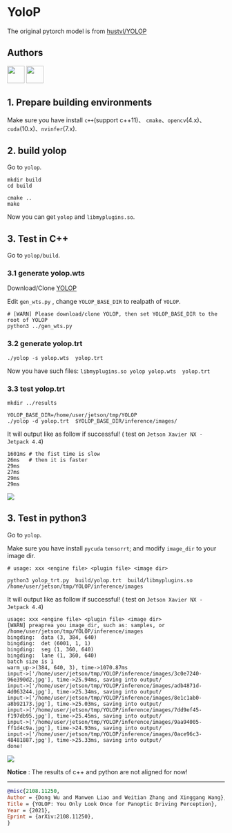 YoloP
=====

The original pytorch model is from [hustvl/YOLOP](https://github.com/hustvl/YOLOP)

## Authors

<a href="https://github.com/ausk"><img src="https://avatars.githubusercontent.com/u/4545060?v=4?s=48" width="40px;" alt=""/></a>
<a href="https://github.com/aliceint"><img src="https://avatars.githubusercontent.com/u/15520773?v=4?s=48" width="40px;" alt=""/></a>

## 1. Prepare building environments

Make sure you have install `c++`(support c++11)、 `cmake`、`opencv`(4.x)、`cuda`(10.x)、`nvinfer`(7.x).


## 2. build yolop

Go to `yolop`.

```
mkdir build
cd build

cmake ..
make
```

Now you can get `yolop` and `libmyplugins.so`.


## 3. Test in C++

Go to `yolop/build`.

### 3.1 generate yolop.wts
Download/Clone [YOLOP](https://github.com/hustvl/YOLOP)

Edit `gen_wts.py` , change `YOLOP_BASE_DIR` to realpath of `YOLOP`.

```
# [WARN] Please download/clone YOLOP, then set YOLOP_BASE_DIR to the root of YOLOP
python3 ../gen_wts.py
```

### 3.2 generate yolop.trt
```
./yolop -s yolop.wts  yolop.trt
```

Now you have such files:  `libmyplugins.so yolop yolop.wts  yolop.trt`


### 3.3 test yolop.trt
```
mkdir ../results

YOLOP_BASE_DIR=/home/user/jetson/tmp/YOLOP
./yolop -d yolop.trt  $YOLOP_BASE_DIR/inference/images/
```

It will output like as follow if successful! ( test on `Jetson Xavier NX - Jetpack 4.4`)
```
1601ms # the fist time is slow
26ms   # then it is faster
29ms
27ms
29ms
29ms
```

![](https://user-images.githubusercontent.com/4545060/197756635-38348dc5-d8e7-4ae3-be56-6b231dd2f5db.jpg)


## 3. Test in python3
Go to `yolop`.

Make sure you have install `pycuda` `tensorrt`; and modify `image_dir` to your image dir.

```
# usage: xxx <engine file> <plugin file> <image dir>

python3 yolop_trt.py  build/yolop.trt  build/libmyplugins.so /home/user/jetson/tmp/YOLOP/inference/images
```

It will output like as follow if successful! ( test on `Jetson Xavier NX - Jetpack 4.4`)
```
usage: xxx <engine file> <plugin file> <image dir>
[WARN] preaprea you image_dir, such as: samples, or /home/user/jetson/tmp/YOLOP/inference/images
bingding:  data (3, 384, 640)
bingding:  det (6001, 1, 1)
bingding:  seg (1, 360, 640)
bingding:  lane (1, 360, 640)
batch size is 1
warm_up->(384, 640, 3), time->1070.87ms
input->['/home/user/jetson/tmp/YOLOP/inference/images/3c0e7240-96e390d2.jpg'], time->25.94ms, saving into output/
input->['/home/user/jetson/tmp/YOLOP/inference/images/adb4871d-4d063244.jpg'], time->25.34ms, saving into output/
input->['/home/user/jetson/tmp/YOLOP/inference/images/8e1c1ab0-a8b92173.jpg'], time->25.03ms, saving into output/
input->['/home/user/jetson/tmp/YOLOP/inference/images/7dd9ef45-f197db95.jpg'], time->25.45ms, saving into output/
input->['/home/user/jetson/tmp/YOLOP/inference/images/9aa94005-ff1d4c9a.jpg'], time->24.93ms, saving into output/
input->['/home/user/jetson/tmp/YOLOP/inference/images/0ace96c3-48481887.jpg'], time->25.33ms, saving into output/
done!
```

![](https://user-images.githubusercontent.com/4545060/198003852-204f3bae-18ad-44fb-9ecd-4a2a07a726a3.jpg)


**Notice** : The results of c++ and python are not aligned for now!

----------------------------------------

```BibTeX
@misc{2108.11250,
Author = {Dong Wu and Manwen Liao and Weitian Zhang and Xinggang Wang},
Title = {YOLOP: You Only Look Once for Panoptic Driving Perception},
Year = {2021},
Eprint = {arXiv:2108.11250},
}
```

